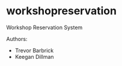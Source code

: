 workshopreservation
===================

Workshop Reservation System

Authors:
<ul>
  <li>Trevor Barbrick</li>
  <li>Keegan Dillman</li>
</ul>
